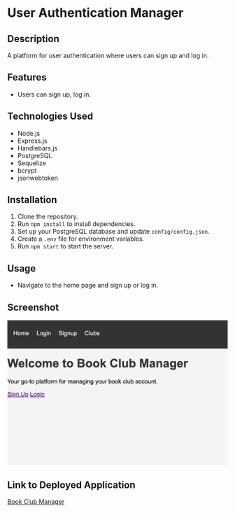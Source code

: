 # User Authentication Manager

## Description
A platform for user authentication where users can sign up and log in.

## Features
- Users can sign up, log in.

## Technologies Used
- Node.js
- Express.js
- Handlebars.js
- PostgreSQL
- Sequelize
- bcrypt
- jsonwebtoken

## Installation
1. Clone the repository.
2. Run `npm install` to install dependencies.
3. Set up your PostgreSQL database and update `config/config.json`.
4. Create a `.env` file for environment variables.
5. Run `npm start` to start the server.

## Usage
- Navigate to the home page and sign up or log in.

## Screenshot
![Book Club Manager Screenshot](/assets/demo.png)

## Link to Deployed Application
[Book Club Manager](https://book-club-vaff.onrender.com/)
